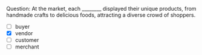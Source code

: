 Question: At the market, each ________ displayed their unique products, from handmade crafts to delicious foods, attracting a diverse crowd of shoppers.  
- [ ] buyer  
- [x] vendor  
- [ ] customer  
- [ ] merchant
